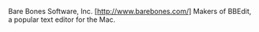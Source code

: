 Bare Bones Software, Inc. [http://www.barebones.com/] Makers of BBEdit, a popular text editor for the Mac.
